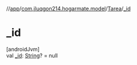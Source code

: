 //[app](../../../index.md)/[com.jluqgon214.hogarmate.model](../index.md)/[Tarea](index.md)/[_id](_id.md)

# _id

[androidJvm]\
val [_id](_id.md): [String](https://kotlinlang.org/api/latest/jvm/stdlib/kotlin-stdlib/kotlin/-string/index.html)? = null
